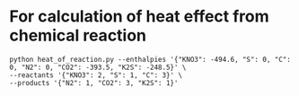 # For calculation of heat effect from chemical reaction

```
python heat_of_reaction.py --enthalpies '{"KNO3": -494.6, "S": 0, "C": 0, "N2": 0, "CO2": -393.5, "K2S": -248.5}' \
--reactants '{"KNO3": 2, "S": 1, "C": 3}' \
--products '{"N2": 1, "CO2": 3, "K2S": 1}'

```

